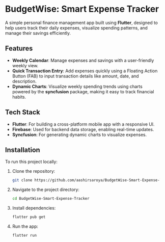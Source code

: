 # **BudgetWise: Smart Expense Tracker**

A simple personal finance management app built using **Flutter**, designed to help users track their daily expenses, visualize spending patterns, and manage their savings efficiently.

## **Features**
- **Weekly Calendar**: Manage expenses and savings with a user-friendly weekly view.
- **Quick Transaction Entry**: Add expenses quickly using a Floating Action Button (FAB) to input transaction details like amount, date, and description.
- **Dynamic Charts**: Visualize weekly spending trends using charts powered by the **syncfusion** package, making it easy to track financial habits.
  
## **Tech Stack**
- **Flutter**: For building a cross-platform mobile app with a responsive UI.
- **Firebase**: Used for backend data storage, enabling real-time updates.
- **Syncfusion**: For generating dynamic charts to visualize expenses.

## **Installation**

To run this project locally:

1. Clone the repository:
    ```bash
    git clone https://github.com/aashirsaroya/BudgetWise-Smart-Expense-Tracker
    ```
2. Navigate to the project directory:
    ```bash
    cd BudgetWise-Smart-Expense-Tracker
    ```
3. Install dependencies:
    ```bash
    flutter pub get
    ```
4. Run the app:
    ```bash
    flutter run
    ```
